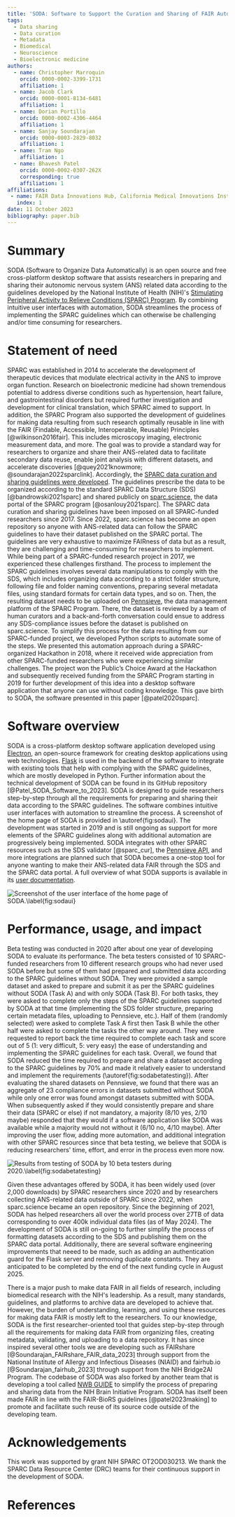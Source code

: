 ```yaml
---
title: 'SODA: Software to Support the Curation and Sharing of FAIR Autonomic Nervous System Data'
tags:
  - Data sharing
  - Data curation
  - Metadata
  - Biomedical 
  - Neuroscience
  - Bioelectronic medicine
authors:
  - name: Christopher Marroquin
    orcid: 0000-0002-3399-1731
    affiliation: 1
  - name: Jacob Clark
    orcid: 0000-0001-8134-6481
    affiliation: 1
  - name: Dorian Portillo
    orcid: 0000-0002-4306-4464
    affiliation: 1
  - name: Sanjay Soundarajan
    orcid: 0000-0003-2829-8032
    affiliation: 1
  - name: Tram Ngo
    affiliation: 1
  - name: Bhavesh Patel
    orcid: 0000-0002-0307-262X
    corresponding: true 
    affiliation: 1
affiliations:
 - name: FAIR Data Innovations Hub, California Medical Innovations Institute, San Diego, CA, USA
   index: 1
date: 11 October 2023
bibliography: paper.bib
---
```


# Summary
SODA (Software to Organize Data Automatically) is an open source and free cross-platform desktop software that assists researchers in preparing and sharing their autonomic nervous system (ANS) related data according to the guidelines developed by the National Institute of Health (NIH)'s [Stimulating Peripheral Activity to Relieve Conditions (SPARC) Program](https://commonfund.nih.gov/sparc). By combining intuitive user interfaces with automation, SODA streamlines the process of implementing the SPARC guidelines which can otherwise be challenging and/or time consuming for researchers.

# Statement of need
SPARC was established in 2014 to accelerate the development of therapeutic devices that modulate electrical activity in the ANS to improve organ function. Research on bioelectronic medicine had shown tremendous potential to address diverse conditions such as hypertension, heart failure, and gastrointestinal disorders but required further investigation and development for clinical translation, which SPARC aimed to support. In addition, the SPARC Program also supported the development of guidelines for making data resulting from such research optimally reusable in line with the FAIR (Findable, Accessible, Interoperable, Reusable) Principles [@wilkinson2016fair]. This includes microscopy imaging, electronic measurement data, and more. The goal was to provide a standard way for researchers to organize and share their ANS-related data to facilitate secondary data reuse, enable joint analysis with different datasets, and accelerate discoveries [@quey2021knowmore; @soundarajan2022sparclink]. Accordingly, the [SPARC data curation and sharing guidelines were developed](https://docs.sparc.science/docs/data-submission-walkthrough]). The guidelines prescribe the data to be organized according to the standard SPARC Data Structure (SDS) [@bandrowski2021sparc] and shared publicly on [sparc.science](https://sparc.science/), the data portal of the SPARC program [@osanlouy2021sparc]. The SPARC data curation and sharing guidelines have been imposed on all SPARC-funded researchers since 2017. Since 2022, sparc.science has become an open repository so anyone with ANS-related data can follow the SPARC guidelines to have their dataset published on the SPARC portal. The guidelines are very exhaustive to maximize FAIRness of data but as a result, they are challenging and time-consuming for researchers to implement. While being part of a SPARC-funded research project in 2017, we experienced these challenges firsthand. The process to implement the SPARC guidelines involves several data manipulations to comply with the SDS, which includes organizing data according to a strict folder structure, following file and folder naming conventions, preparing several metadata files, using standard formats for certain data types, and so on. Then, the resulting dataset needs to be uploaded on [Pennsieve](https://app.pennsieve.io/), the data management platform of the SPARC Program. There, the dataset is reviewed by a team of human curators and a back-and-forth conversation could ensue to address any SDS-compliance issues before the dataset is published on sparc.science. To simplify this process for the data resulting from our SPARC-funded project, we developed Python scripts to automate some of the steps. We presented this automation approach during a SPARC-organized Hackathon in 2018, where it received wide appreciation from other SPARC-funded researchers who were experiencing similar challenges. The project won the Public’s Choice Award at the Hackathon and subsequently received funding from the SPARC Program starting in 2019 for further development of this idea into a desktop software application that anyone can use without coding knowledge. This gave birth to SODA, the software presented in this paper [@patel2020sparc].

# Software overview
SODA is a cross-platform desktop software application developed using [Electron](https://www.electronjs.org/), an open-source framework for creating desktop applications using web technologies. [Flask](https://flask.palletsprojects.com/en/3.0.x/) is used in the backend of the software to integrate with existing tools that help with complying with the SPARC guidelines, which are mostly developed in Python. Further information about the technical development of SODA can be found in its GitHub repository [@Patel_SODA_Software_to_2023]. SODA is designed to guide researchers step-by-step through all the requirements for preparing and sharing their data according to the SPARC guidelines. The software combines intuitive user interfaces with automation to streamline the process. A screenshot of the home page of SODA is provided in \autoref{fig:sodaui}. The development was started in 2019 and is still ongoing as support for more elements of the SPARC guidelines along with additional automation are progressively being implemented. SODA integrates with other SPARC resources such as the SDS validator [@sparc_cur], the [Pennsieve API](https://docs.pennsieve.io/), and more integrations are planned such that SODA becomes a one-stop tool for anyone wanting to make their ANS-related data FAIR through the SDS and the SPARC data portal. A full overview of what SODA supports is available in its [user documentation](https://docs.sodaforsparc.io/). 



![Screenshot of the user interface of the home page of SODA.\label{fig:sodaui}](soda-ui.png)

# Performance, usage, and impact
Beta testing was conducted in 2020 after about one year of developing SODA to evaluate its performance. The beta testers consisted of 10 SPARC-funded researchers from 10 different research groups who had never used SODA before but some of them had prepared and submitted data according to the SPARC guidelines without SODA. They were provided a sample dataset and asked to prepare and submit it as per the SPARC guidelines without SODA (Task A) and with only SODA (Task B). For both tasks, they were asked to complete only the steps of the SPARC guidelines supported by SODA at that time (implementing the SDS folder structure, preparing certain metadata files, uploading to Pennsieve, etc.). Half of them (randomly selected) were asked to complete Task A first then Task B while the other half were asked to complete the tasks the other way around. They were requested to report back the time required to complete each task and score out of 5 (1: very difficult, 5: very easy) the ease of understanding and implementing the SPARC guidelines for each task. Overall, we found that SODA reduced the time required to prepare and share a dataset according to the SPARC guidelines by 70% and made it relatively easier to understand and implement the requirements (\autoref{fig:sodabetatesting}). After evaluating the shared datasets on Pennsieve, we found that there was an aggregate of 23 compliance errors in datasets submitted without SODA while only one error was found amongst datasets submitted with SODA. When subsequently asked if they would consistently prepare and share their data (SPARC or else) if not mandatory, a majority (8/10 yes, 2/10 maybe) responded that they would if a software application like SODA was available while a majority would not without it (6/10 no, 4/10 maybe). After improving the user flow, adding more automation, and additional integration with other SPARC resources since that beta testing, we believe that SODA is reducing researchers' time, effort, and error in the process even more now. 



![Results from testing of SODA by 10 beta testers during 2020.\label{fig:sodabetatesting}](soda-beta-testing.png)

Given these advantages offered by SODA, it has been widely used (over 2,000 downloads) by SPARC researchers since 2020 and by researchers collecting ANS-related data outside of SPARC since 2022, when sparc.science became an open repository. Since the beginning of 2021, SODA has helped researchers all over the world process over 27TB of data corresponding to over 400k individual data files (as of May 2024). The development of SODA is still on-going to further simplify the process of formatting datasets according to the SDS and publishing them on the SPARC data portal. Additionally, there are several software engineering improvements that neeed to be made, such as adding an authentication guard for the Flask server and removing duplicate constants. They are anticipated to be completed by the end of the next funding cycle in August 2025. 

There is a major push to make data FAIR in all fields of research, including biomedical research with the NIH's leadership. As a result, many standards, guidelines, and platforms to archive data are developed to achieve that. However, the burden of understanding, learning, and using these resources for making data FAIR is mostly left to the researchers. To our knowledge, SODA is the first researcher-oriented tool that guides step-by-step through all the requirements for making data FAIR from organizing files, creating metadata, validating, and uploading to a data repository. It has since inspired several other tools we are developing such as FAIRshare [@Soundarajan_FAIRshare_FAIR_data_2023] through support from the National Institute of Allergy and Infectious Diseases (NIAID) and fairhub.io [@Soundarajan_fairhub_2023] through support from the NIH Bridge2AI Program. The codebase of SODA was also forked by another team that is developing a tool called [NWB GUIDE](https://github.com/NeurodataWithoutBorders/nwb-guide) to simplify the process of preparing and sharing data from the NIH Brain Initiative Program. SODA has itself been made FAIR in line with the FAIR-BioRS guidelines [@patel2023making] to promote and facilitate such reuse of its source code outside of the developing team.

# Acknowledgements
This work was supported by grant NIH SPARC OT2OD030213. We thank the SPARC Data Resource Center (DRC) teams for their continuous support in the development of SODA. 
	

# References
